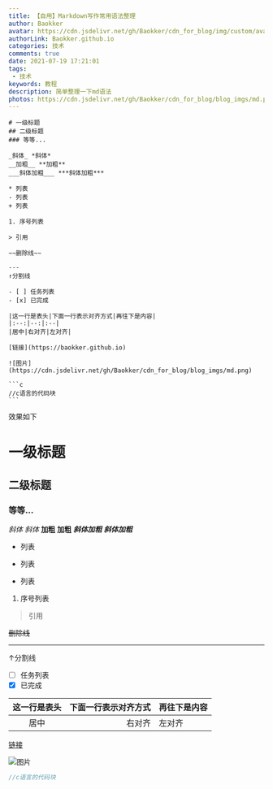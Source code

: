 ```yaml
---
title: 【自用】Markdown写作常用语法整理
author: Baokker
avatar: https://cdn.jsdelivr.net/gh/Baokker/cdn_for_blog/img/custom/avatar.jpg
authorLink: Baokker.github.io
categories: 技术
comments: true
date: 2021-07-19 17:21:01
tags:
 - 技术
keywords: 教程
description: 简单整理一下md语法
photos: https://cdn.jsdelivr.net/gh/Baokker/cdn_for_blog/blog_imgs/md.png
---
```


```
# 一级标题
## 二级标题
### 等等...

_斜体_ *斜体*
__加粗__ **加粗**
___斜体加粗___ ***斜体加粗***

* 列表
- 列表
+ 列表

1. 序号列表

> 引用

~~删除线~~

---
↑分割线

- [ ] 任务列表
- [x] 已完成

|这一行是表头|下面一行表示对齐方式|再往下是内容|
|:--:|--:|:--|
|居中|右对齐|左对齐|

[链接](https://baokker.github.io)

![图片](https://cdn.jsdelivr.net/gh/Baokker/cdn_for_blog/blog_imgs/md.png)

​```c
//c语言的代码块
​```

```

  

效果如下

# 一级标题
## 二级标题
### 等等...

_斜体_ *斜体*
__加粗__ **加粗**
___斜体加粗___ ***斜体加粗***

* 列表
- 列表
+ 列表

1. 序号列表

> 引用

~~删除线~~

---
↑分割线

- [ ] 任务列表
- [x] 已完成

| 这一行是表头 | 下面一行表示对齐方式 | 再往下是内容 |
| :----------: | -------------------: | :----------- |
|     居中     |               右对齐 | 左对齐       |

[链接](https://baokker.github.io)

![图片](https://cdn.jsdelivr.net/gh/Baokker/cdn_for_blog/blog_imgs/md.png)



```c
//c语言的代码块
```